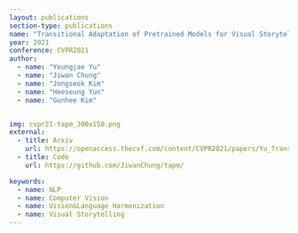 ```yaml
---
layout: publications
section-type: publications
name: "Transitional Adaptation of Pretrained Models for Visual Storytelling"
year: 2021
conference: CVPR2021
author:
  - name: "Youngjae Yu"
  - name: "Jiwan Chung"
  - name: "Jongseok Kim"
  - name: "Heeseung Yun"
  - name: "Gunhee Kim"


img: cvpr21-tapm_300x150.png
external:
  - title: Arxiv
    url: https://openaccess.thecvf.com/content/CVPR2021/papers/Yu_Transitional_Adaptation_of_Pretrained_Models_for_Visual_Storytelling_CVPR_2021_paper.pdf
  - title: Code
    url: https://github.com/JiwanChung/tapm/

keywords:
  - name: NLP
  - name: Computer Vision
  - name: Vision&Language Harmonization
  - name: Visual Storytelling
---
```



